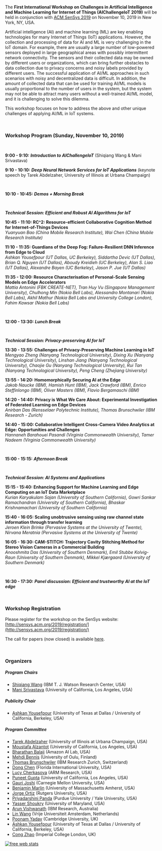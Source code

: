 The **First International Workshop on Challenges in Artificial Intelligence and Machine Learning for Internet of Things (AIChallengeIoT 2019)** will be held in conjunction with [ACM SenSys 2019](http://sensys.acm.org/2019/) on November 10, 2019 in New York, NY, USA.

Artificial intelligence (AI) and machine learning (ML) are key enabling technologies for many Internet of Things (IoT) applications. However, the collection and processing of data for AI and ML is very challenging in the IoT domain. For example, there are usually a large number of low-powered sensors deployed in large geographical areas with possibly intermittent network connectivity. The sensors and their collected data may be owned by different users or organizations, which can bring further obstacles to data collection due to privacy concerns and noisy labels provided by different users. The successful application of AI/ML approaches in such scenarios with noisy and decentralized data is difficult. In addition, the amount of collected data that can be used for training AI/ML models is usually proportional to the number of users in the system, but the system may not be able to attract many users without a well-trained AI/ML model, and it is challenging to solve this dilemma.

This workshop focuses on how to address the above and other unique challenges of applying AI/ML in IoT systems. 

<br/>

### Workshop Program (Sunday, November 10, 2019)

<br/>

**9:00 - 9:10:** ***Introduction to AIChallengeIoT*** (Shiqiang Wang & Mani Srivastava)

**9:10 - 10:10:** ***Deep Neural Network Services for IoT Applications*** (keynote speech by Tarek Abdelzaher, University of Illinois at Urbana Champaign)

<br/>

**10:10 - 10:45:** ***Demos + Morning Break***

<br/>

***Technical Session: Efficient and Robust AI Algorithms for IoT***

**10:45 - 11:10: RC^2: Resource-efficient Collaborative Cognition Method for Internet-of-Things Devices**  
*Yuanyuan Bao (China Mobile Research Institute), Wai Chen (China Mobile Research Institute)*

**11:10 - 11:35: Guardians of the Deep Fog: Failure-Resilient DNN Inference from Edge to Cloud**  
*Ashkan Yousefpour (UT Dallas, UC Berkeley), Siddartha Devic (UT Dallas), Brian Q. Nguyen (UT Dallas), Aboudy Kreidieh (UC Berkeley), Alan S. Liao (UT Dallas), Alexandre Bayen (UC Berkeley), Jason P. Jue (UT Dallas)*

**11:35 - 12:00: Resource Characterisation of Personal-Scale Sensing Models on Edge Accelerators**  
*Mattia Antonini (FBK CREATE-NET), Tran Huy Vu (Singapore Management University), Chulhong Min (Nokia Bell Labs), Alessandro Montanari (Nokia Bell Labs), Akhil Mathur (Nokia Bell Labs and University College London), Fahim Kawsar (Nokia Bell Labs)*

<br/>

**12:00 - 13:30:** ***Lunch Break***

<br/>

***Technical Session: Privacy-preserving AI for IoT***

**13:30 - 13:55: Challenges of Privacy-Preserving Machine Learning in IoT**  
*Mengyao Zheng (Nanyang Technological University), Dixing Xu (Nanyang Technological University), Linshan Jiang (Nanyang Technological University), Chaojie Gu (Nanyang Technological University), Rui Tan (Nanyang Technological University), Peng Cheng (Zhejiang University)*

**13:55 - 14:20: Homomorphically Securing AI at the Edge**  
*Jakob Naucke (IBM), Hamish Hunt (IBM), Jack Crawford (IBM), Enrico Steffinlongo (IBM), Oliver Masters (IBM), Flavio Bergamaschi (IBM)*

**14:20 - 14:40: Privacy is What We Care About: Experimental Investigation of Federated Learning on Edge Devices**  
*Anirban Das (Rensselaer Polytechnic Institute), Thomas Brunschwiler (IBM Research - Zurich)*

**14:40 - 15:00: Collaborative Intelligent Cross-Camera Video Analytics at Edge: Opportunities and Challenges**  
*Hannaneh Barahouei Pasandi (Virginia Commonwealth University), Tamer Nadeem (Virginia Commonwealth University)*

<br/>

**15:00 - 15:15:** ***Afternoon Break***

<br/>

***Technical Session: AI Systems and Applications***

**15:15 - 15:40: Enhancing Support for Machine Learning and Edge Computing on an IoT Data Marketplace**  
*Kurian Karyakulam Sajan (University of Southern California), Gowri Sankar Ramachandran (University of Southern California), Bhaskar Krishnamachari (University of Southern California)*

**15:40 - 16:05: Scaling unobtrusive sensing using raw channel state information through transfer learning**  
*Jeroen Klein Brinke (Pervasive Systems at the University of Twente), Nirvana Meratnia (Pervasive Systems at the University of Twente)*

**16:05 - 16:30: CAM-STITCH: Trajectory Cavity Stitching Method for Stereo Vision Cameras in a Commercial Building**  
*Anooshmita Das (University of Southern Denmark), Emil Stubbe Kolvig-Raun (University of Southern Denmark), Mikkel Kjærgaard (University of Southern Denmark)*

<br/>

**16:30 - 17:30:** ***Panel discussion: Efficient and trustworthy AI at the IoT edge***

<br/>

### Workshop Registration

Please register for the workshop on the SenSys website: [http://sensys.acm.org/2019/registration/](http://sensys.acm.org/2019/registration/)

The call for papers (now closed) is available [here](cfp.md).

<br/>

### Organizers

##### Program Chairs
- [Shiqiang Wang](https://researcher.watson.ibm.com/researcher/view.php?person=us-wangshiq) (IBM T. J. Watson Research Center, USA)
- [Mani Srivastava](https://www.ee.ucla.edu/mani-srivastava/) (University of California, Los Angeles, USA)

##### Publicity Chair
- [Ashkan Yousefpour](http://www.utdallas.edu/~ashkan/) (University of Texas at Dallas / University of California, Berkeley, USA)

##### Program Committee
- [Tarek Abdelzaher](http://abdelzaher.cs.illinois.edu/) (University of Illinois at Urbana Champaign, USA)
- [Moustafa Alzantot](http://web.cs.ucla.edu/~malzantot/) (University of California, Los Angeles, USA)
- [Bharathan Balaji](https://www.synergylabs.org/bharath/) (Amazon AI Lab, USA)
- [Mehdi Bennis](https://sites.google.com/view/dr-mehdi-bennis/home) (University of Oulu, Finland)
- [Thomas Brunschwiler](https://researcher.watson.ibm.com/researcher/view.php?person=zurich-TBR) (IBM Research Zurich, Switzerland)
- [Dong Chen](http://users.cis.fiu.edu/~dochen/index.html) (Florida International University, USA)
- [Lucy Cherkasova](http://www.jahrhundert.net/lucy_cherkasova.html) (ARM Research, USA)
- [Puneet Gupta](http://www.seas.ucla.edu/~puneet/) (University of California, Los Angeles, USA)
- [Gauri Joshi](http://www.andrew.cmu.edu/user/gaurij/) (Carnegie Mellon University, USA)
- [Benjamin Marlin](https://groups.cs.umass.edu/marlin/) (University of Massachusetts Amherst, USA)
- [Jorge Ortiz](https://jortizcs.github.io/) (Rutgers University, USA)
- [Priyadarshini Panda](https://web.ics.purdue.edu/~pandap/) (Purdue University / Yale University, USA)
- [Yasser Shoukry](https://rcpsl.ece.umd.edu/people/yshoukry) (University of Maryland, USA)
- [Arun Vishwanath](https://researcher.watson.ibm.com/researcher/view.php?person=au1-arvishwa) (IBM Research, Australia)
- [Lin Wang](http://linwang.info/) (Vrije Universiteit Amsterdam, Netherlands)
- [Poonam Yadav](https://www.cl.cam.ac.uk/~py236/) (Cambridge University, UK)
- [Ashkan Yousefpour](http://www.utdallas.edu/~ashkan/) (University of Texas at Dallas / University of California, Berkeley, USA)
- [Cong Zhao](https://wp.doc.ic.ac.uk/aese/person/cong-zhao/) (Imperial College London, UK)



<script type="text/javascript">
var sc_project=8539485; 
var sc_invisible=1; 
var sc_security="2bff2be0"; 
var scJsHost = (("https:" == document.location.protocol) ? "https://secure." : "http://www.");
document.write("<sc"+"ript type='text/javascript' src='" + scJsHost + "statcounter.com/counter/counter.js'></"+"script>");
</script>

<noscript>
  <div class="statcounter"><a title="free web stats"
href="http://statcounter.com/" target="_blank"><img
class="statcounter"
src="https://c.statcounter.com/8539485/0/2bff2be0/1/"
alt="free web stats"></a></div>
</noscript>

